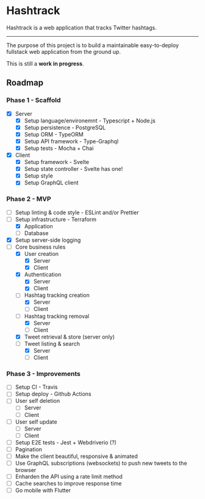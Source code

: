 # Hashtrack

Hashtrack is a web application that tracks Twitter hashtags.

<hr/>

The purpose of this project is to build a maintainable easy-to-deploy fullstack
web application from the ground up.

This is still a **work in progress**.

## Roadmap

### Phase 1 - Scaffold
- [x] Server
  - [x] Setup language/environemnt - Typescript + Node.js
  - [x] Setup persistence - PostgreSQL
  - [x] Setup ORM - TypeORM
  - [x] Setup API framework - Type-Graphql
  - [x] Setup tests - Mocha + Chai
- [x] Client
  - [x] Setup framework - Svelte
  - [x] Setup state controller - Svelte has one!
  - [x] Setup style
  - [x] Setup GraphQL client

### Phase 2 - MVP
- [ ] Setup linting & code style - ESLint and/or Prettier
- [ ] Setup infrastructure - Terraform
  - [x] Application
  - [ ] Database
- [x] Setup server-side logging
- [ ] Core business rules
  - [x] User creation
    - [x] Server
    - [x] Client
  - [x] Authentication
    - [x] Server
    - [x] Client
  - [ ] Hashtag tracking creation
    - [x] Server
    - [ ] Client
  - [ ] Hashtag tracking removal
    - [x] Server
    - [ ] Client
  - [x] Tweet retrieval & store (server only)
  - [ ] Tweet listing & search
    - [x] Server
    - [ ] Client

### Phase 3 - Improvements
- [ ] Setup CI - Travis
- [ ] Setup deploy - Github Actions
- [ ] User self deletion
  - [ ] Server
  - [ ] Client
- [ ] User self update
  - [ ] Server
  - [ ] Client
- [ ] Setup E2E tests - Jest + Webdriverio (?)
- [ ] Pagination
- [ ] Make the client beautiful, responsive & animated
- [ ] Use GraphQL subscriptions (websockets) to push new tweets to the browser
- [ ] Enharden the API using a rate limit method
- [ ] Cache searches to improve response time
- [ ] Go mobile with Flutter
